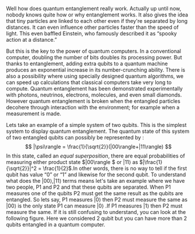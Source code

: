 <!---->
Well how does quantum entanglement really work. Actually up until now, nobody knows quite how or why entanglement works. It also gives the idea that tiny particles are linked to each other even if they're separated by long distances. It can  even influence other particles faster than the speed of light. This even baffled Einstein, who famously described it as “spooky action at a distance.” 

But this is the key to the power of quantum computers. In a conventional computer, doubling the number of bits doubles its processing power. But thanks to entanglement, adding extra qubits to a quantum machine produces an exponential increase in its number-crunching ability. There is also a possibility where using specially designed quantum algorithms, we can speed up calculations that classical computers take very long to compute. Quantum entanglement has been demonstrated experimentally with photons, neutrinos, electrons, molecules, and even small diamonds. However quantum entanglement is broken when the entangled particles decohere through interaction with the environment; for example when a measurement is made.

Lets take an example of a simple system of two qubits. This is the simplest system to display quantum entanglement. The quantum state of this system of two entangled qubits can possibly be represented by :
$$
|\psi\rangle = \frac{1}{\sqrt{2}}(|00\rangle+|11\rangle)
$$
In this state, called an *equal superposition*, there are equal probabilities of measuring either product state $|00\rangle $ or $|11\rangle$ as  $|\frac{1}{\sqrt{2}}|^2 = \frac{1}{2}$.In other words, there is no way to tell if the first qubit has value “0” or “1” and likewise for the second qubit. To understand what does the $|00\rangle,|11\rangle$ terms  means let's take an example where we have two people, P1 and P2 and that these qubits are separated. When P1 measures one of the qubits P2 must get the same result as the qubits are entangled. So lets say, P1 measures $|0\rangle$ then P2 must measure the same as $|00\rangle$ is the only state P1 can measure $|0\rangle$ .If P1 measures $|1\rangle$ then P2 must measure the same. If it is still confusing to understand, you can look at the following figure. Here we considered 2 qubit but you can have more than 2 qubits entangled in a quantum computer.

